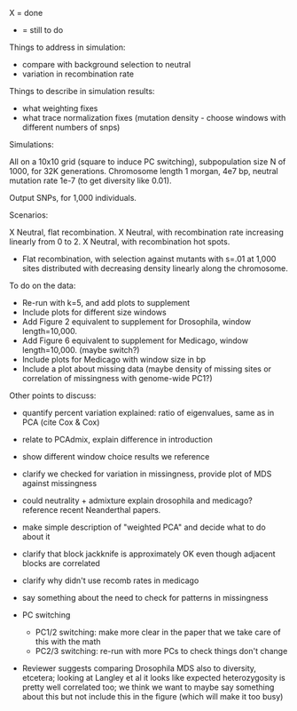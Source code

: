 X = done
- = still to do

Things to address in simulation:

- compare with background selection to neutral
- variation in recombination rate

Things to describe in simulation results:

- what weighting fixes
- what trace normalization fixes 
    (mutation density - choose windows with different numbers of snps)

Simulations:

All on a 10x10 grid (square to induce PC switching),
subpopulation size N of 1000, for 32K generations.
Chromosome length 1 morgan, 4e7 bp, neutral mutation rate 1e-7 (to get diversity like 0.01).

Output SNPs, for 1,000 individuals.

Scenarios:

X Neutral, flat recombination.
X Neutral, with recombination rate increasing linearly from 0 to 2.
X Neutral, with recombination hot spots.
- Flat recombination, with selection against mutants with s=.01 at 1,000 sites
    distributed with decreasing density linearly along the chromosome.


To do on the data:

- Re-run with k=5, and add plots to supplement
- Include plots for different size windows
- Add Figure 2 equivalent to supplement for Drosophila, window length=10,000.
- Add Figure 6 equivalent to supplement for Medicago, window length=10,000. (maybe switch?)
- Include plots for Medicago with window size in bp
- Include a plot about missing data 
    (maybe density of missing sites or correlation of missingness with genome-wide PC1?)


Other points to discuss:

- quantify percent variation explained: ratio of eigenvalues, same as in PCA (cite Cox & Cox)
- relate to PCAdmix, explain difference in introduction
- show different window choice results we reference
- clarify we checked for variation in missingness, provide plot of MDS against missingness
- could neutrality + admixture explain drosophila and medicago? reference recent Neanderthal papers.
- make simple description of "weighted PCA" and decide what to do about it 
- clarify that block jackknife is approximately OK even though adjacent blocks are correlated
- clarify why didn't use recomb rates in medicago
- say something about the need to check for patterns in missingness
- PC switching

    * PC1/2 switching: make more clear in the paper that we take care of this with the math
    * PC2/3 switching: re-run with more PCs to check things don't change

- Reviewer suggests comparing Drosophila MDS also to diversity, etcetera;
    looking at Langley et al it looks like expected heterozygosity is pretty well correlated too;
    we think we want to maybe say something about this but not include this in the figure
    (which will make it too busy)

